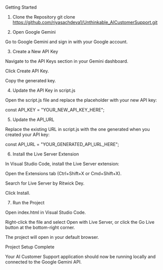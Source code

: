 Getting Started
1. Clone the Repository
git clone https://github.com/riyasachdeva1/Unthinkable_AICustomerSupport.git

2. Open Google Gemini

Go to Google Gemini
 and sign in with your Google account.

3. Create a New API Key

Navigate to the API Keys section in your Gemini dashboard.

Click Create API Key.

Copy the generated key.

4. Update the API Key in script.js

Open the script.js file and replace the placeholder with your new API key:

const API_KEY = "YOUR_NEW_API_KEY_HERE";

5. Update the API_URL

Replace the existing URL in script.js with the one generated when you created your API key:

const API_URL = "YOUR_GENERATED_API_URL_HERE";

6. Install the Live Server Extension

In Visual Studio Code, install the Live Server extension:

Open the Extensions tab (Ctrl+Shift+X or Cmd+Shift+X).

Search for Live Server by Ritwick Dey.

Click Install.

7. Run the Project

Open index.html in Visual Studio Code.

Right-click the file and select Open with Live Server, or click the Go Live button at the bottom-right corner.

The project will open in your default browser.

Project Setup Complete

Your AI Customer Support application should now be running locally and connected to the Google Gemini API.
